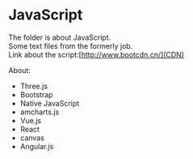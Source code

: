 # JavaScript
The folder is about JavaScript.<br/>
Some text files from the formerly job.<br/>
Link about the script:[http://www.bootcdn.cn/](CDN)

About:
* Three.js
* Bootstrap
* Native JavaScript
* amcharts.js
* Vue.js
* React
* canvas
* Angular.js
